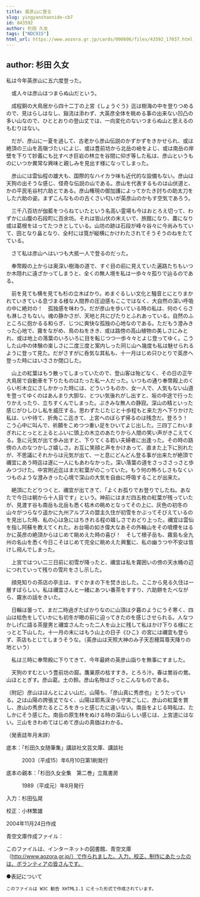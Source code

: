 ```yaml
---
title: 英彦山に登る
slug: yingyanshannide-cb7
id: 043592
author: 杉田 久女
tags: ["NDC915"]
html_url: https://www.aozora.gr.jp/cards/000606/files/43592_17037.html
---
```


## author: 杉田 久女

私は今年英彦山に五六度登った。

　或人々は彦山はつまらぬ山だという。

　成程銅の大鳥居から四十二丁の上宮《しょうぐう》迄は樹海の中を登りつめるので、見はらしはなし、谿流は添わず、大英彦全体を眺める事の出来ない凹凸の多い山なので、ひととおりの登山丈では、一向変化のないつまらぬ山と思えるのもむりはない。

　だが、彦山に一夏を過して、古老から彦山伝説のかずかずをきかせられ、或は絶頂の三山を高嶺づたいによじ、或は豊前坊から北岳の嶮をよじ、或は南岳の岸壁を下りて妙義にも比すべき巨岩の林立を谷間に仰ぎ等した私は、彦山というものにいつか異常な興味と親しみを見出す様になってしまった。

　彦山には雲仙程の雄大も、国際的なハイカラ味も近代的な設備もない。彦山は天狗の出そうな感じ、怪奇な伝説の山である。彦山を代表するものは山伏道と、かの平民毛谷村六助とである。彦山権現の御加護によってかたき討ちの助太刀をした六助の姿。まずこんなものの古くさい匂いが英彦山のかもす空気であろう。

　三千八百坊が伽藍をつらねていたという名高い霊場も今はおとろえ切って、わずかに山腹の石段町に百余坊。それは皆山伏の末えいで、旅館になり、農になり或は葛根をほってたつきとしている。山坊の跡は石段が峰々谷々に今尚みちていて、田となり畠となり、全村には筧が縦横にかけわたされてそうそうのねをたてている。

　さて私は彦山へはいつも大抵一人で登るのだった。

　奉幣殿の上からは奥深い樹海の道で、すぐ目の前に見えていた遍路たちもいつか木隠れに遠ざかってしまうと、全くの無人境を私は一歩々々孤りで辿るのである。

　前を見ても横を見ても杉の立木ばかり。めまぐるしい文化と騒音とにとりまかれていきている息づまる様な人間界の圧迫感もここではなく、大自然の深い呼吸の中に絶対の！　孤独感を味わう。だが彦山を歩いている時の私は、何のくらさも淋しさもない。魂の静かさが、天地と共にぴたりとふれあっている。自然のふところに抱かるる和らぎ、じつに爽快な孤独の心地なのである。ただもう澄みきった心地で、霧をながめ、鳥のねをきき、或は路傍の高山植物の美しさにみとれ、或は地上の落葉のいろいろに目を転じつつ一歩々々とよじ登ってゆく。こうした山中の体験の楽しさに二度三度と案内しった同じ山へ幾度も私は魅せられるように登って見た。だがさすがに呑気な其私も、十一月はじめ只ひとりで英彦へ登った時にはいささか閉口した。

　山上の紅葉はもう散ってしまっていたので、登山客は殆どなく、その日の正午大鳥居で自動車を下りたものはたった私一人だった。いつもの通り奉幣殿上のくらい杉木立にさしかかった時には、どういうものか、女一人で、人気もない山道を登ってゆくのはあんまり大胆な、とつい気後れがし出すと、坂の中途で行ったりかえったり、立ちすくんでしまった。ぶきみな無人の静寂。深山の精といった感じがひしひし私を威圧する。思わずたじたじと十歩程もと来た方へ下りかけた私は、いや待て、折角ここ迄きて、上宮へのぼらず帰るのは残念だ。登ろう！　こう心中に叫んで、祈願をこめつつ重い足をひいてよじ出した。三四丁こわいまぎれにとっとと上るとふいに頭上の木立のあたりから人間の笑い声がきこえてくる。急に元気が出て歩み出すと、下りてくる若い夫婦者に出逢った。その時の路傍の人のなつかしさ嬉しさ。お互に笑顔と声をかけあって、直また上下に別れたが、不思議にそれからは元気が出て、一と息にどんどん登る事が出来たが絶頂で禰宜にあう時迄は遂に一人にもあわなかった。深い落葉の道をさっささっさと歩みつづけた。中宮附近迄はまだ紅葉がのこっていた。もう何の怖ろしさもなくいつものような澄みきった心境で深山の大気を自由に呼吸することが出来た。

　絶頂にたどりつくと、禰宜が出てきて、「よくお孤りでお登りでしたね。あなたで今日は朝から十人目です」という。神前にはまだ四五枚の紅葉が残っていたが、見渡す谷も南岳も北岳も悉く枯木の眺めとなってその上に、灰色の初冬の山々がつらなり遥かに九州アルプスの盟主久住が初雪をかぶってそびえているのを見出した時、私の心は急にはちきれる程の嬉しさでおどり上った。禰宜は雲仙を指し阿蘇を教えてくれた。お台場の如き偉大なあその外輪山をその噴煙をはるかに英彦の絶頂からはじめて眺めえた時の喜び！　そして根子岳も、霧島も全九州の名山を悉く今日こそはじめて完全に眺めえた興奮に、私の幽うつや不安は皆けし飛んでしまった。

　上宮ではつい二三日前に初雪が降ったと、禰宜は私を霧囲いの傍の天水桶の辺につれていって残りの雪片をさし示した。

　顔見知りの茶店の亭主は、すぐかまの下を焚き出した。ここから見る久住は一層すばらしい。私は禰宜さんと一緒にあつい番茶をすすり、六助餅をたべながら、霧氷の話をきいた。

　日輪は曇って、まだ二時過ぎたばかりなのに山頂は夕暮のようにうそ寒く、四山は枯色をしていかにも初冬が眼の前に迫ってきたのを感じさせられる。人なつかしげに語る茶屋男と禰宜さんたった二人を山上に残して私はかけ下りる様にとっとと下山した。十一月の末にはもう山上の日子《ひこ》の宮には禰宜も登らず、茶店もとじてしまうそうな。（英彦山は天照大神のみ子天忍穂耳尊天降りの地という）

　私は三時に奉幣殿に下りてきて、今年最終の英彦山詣りを無事にすました。

　天狗のすむという豊前坊の窟。鷹巣原の枯すすき。とろろ汁。春は鶯谷の鶯。山ほととぎす。彦山葛。土の鈴。彦山名物はざっとこんなものである。

（附記）彦山はほんとによい山だ。山陽も、「彦山真に秀彦也」とうたっている。之は山陽の誇張丈でなく、山陽は耶馬渓から守実ごしに、彦山の紅葉を賞し、彦山の秀彦たるところをきっと感じたに違いない。南岳をよじる時私は、たしかにそう感じた。南岳の原生林をぬける時の深山らしい感じは、上宮道にはない。三山をきわめてはじめて彦山の真価はわかる。

（発表誌年月未詳）













底本：「杉田久女随筆集」講談社文芸文庫、講談社


　　　2003（平成15）年6月10日第1刷発行

底本の親本：「杉田久女全集　第二巻」立風書房

　　　1989（平成元）年8月発行

入力：杉田弘晃

校正：小林繁雄

2004年11月24日作成

青空文庫作成ファイル：

このファイルは、インターネットの図書館、青空文庫（http://www.aozora.gr.jp/）で作られました。入力、校正、制作にあたったのは、ボランティアの皆さんです。











●表記について


	このファイルは W3C 勧告 XHTML1.1 にそった形式で作成されています。
